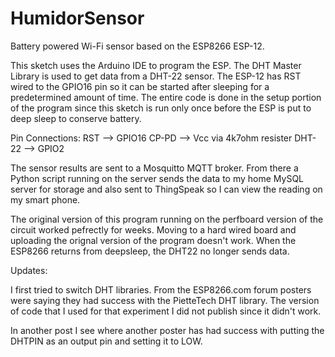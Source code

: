 # HumidorSensor
Battery powered Wi-Fi sensor based on the ESP8266 ESP-12.

This sketch uses the Arduino IDE to program the ESP.  The DHT Master Library is used to get data from a DHT-22 sensor. The ESP-12 has RST wired to the GPIO16 pin so it can be started after sleeping for a predetermined amount of time. The entire code is done in the setup portion of the program since this sketch is run only once before the ESP is put to deep sleep to conserve battery.

Pin Connections:
RST --> GPIO16
CP-PD --> Vcc via 4k7ohm resister
DHT-22 --> GPIO2

The sensor results are sent to a Mosquitto MQTT broker. From there a Python script running on the server sends the data to my home MySQL server for storage and also sent to ThingSpeak so I can view the reading on my smart phone.

The original version of this program running on the perfboard version of the circuit worked pefrectly for weeks. Moving to a hard wired board and uploading the orignal version of the program doesn't work. When the ESP8266 returns from deepsleep, the DHT22 no longer sends data.

Updates:

I first tried to switch DHT libraries. From the ESP8266.com forum posters were saying they had success with the PietteTech DHT library. The version of code that I used for that experiment I did not publish since it didn't work. 

In another post I see where another poster has had success with putting the DHTPIN as an output pin and setting it to LOW.

